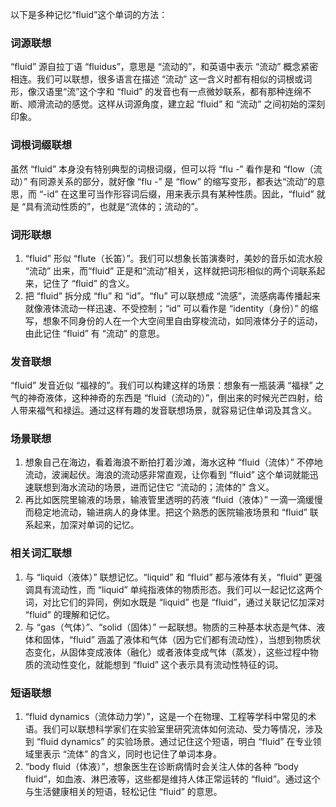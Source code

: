 以下是多种记忆“fluid”这个单词的方法：

### 词源联想
“fluid” 源自拉丁语 “fluidus”，意思是 “流动的”，和英语中表示 “流动” 概念紧密相连。我们可以联想，很多语言在描述 “流动” 这一含义时都有相似的词根或词形，像汉语里“流”这个字和 “fluid” 的发音也有一点微妙联系，都有那种连绵不断、顺滑流动的感觉。这样从词源角度，建立起 “fluid” 和 “流动” 之间初始的深刻印象。 

### 词根词缀联想 
虽然 “fluid” 本身没有特别典型的词根词缀，但可以将 “flu -” 看作是和 “flow（流动）” 有同源关系的部分，就好像 “flu -” 是 “flow” 的缩写变形，都表达“流动”的意思，而 “-id” 在这里可当作形容词后缀，用来表示具有某种性质。因此，“fluid” 就是 “具有流动性质的”，也就是“流体的；流动的”。 

### 词形联想
1. “fluid” 形似 “flute（长笛）”。我们可以想象长笛演奏时，美妙的音乐如流水般 “流动” 出来，而“fluid” 正是和“流动”相关，这样就把词形相似的两个词联系起来，记住了 “fluid” 的含义。 
2. 把 “fluid” 拆分成 “flu” 和 “id”。“flu” 可以联想成 “流感”，流感病毒传播起来就像液体流动一样迅速、不受控制；“id” 可以看作是 “identity（身份）” 的缩写，想象不同身份的人在一个大空间里自由穿梭流动，如同液体分子的运动，由此记住 “fluid” 有 “流动” 的意思。 

### 发音联想
“fluid” 发音近似 “福禄的”。我们可以构建这样的场景：想象有一瓶装满 “福禄” 之气的神奇液体，这种神奇的东西是 “fluid（流动的）”，倒出来的时候光芒四射，给人带来福气和禄运。通过这样有趣的发音联想场景，就容易记住单词及其含义。 

### 场景联想 
1. 想象自己在海边，看着海浪不断拍打着沙滩，海水这种 “fluid（流体）” 不停地流动，波澜起伏。海浪的流动感非常直观，让你看到 “fluid” 这个单词就能迅速联想到海水流动的场景，进而记住它 “流动的；流体的” 含义。 
2. 再比如医院里输液的场景，输液管里透明的药液 “fluid（液体）” 一滴一滴缓慢而稳定地流动，输进病人的身体里。把这个熟悉的医院输液场景和 “fluid” 联系起来，加深对单词的记忆。 

### 相关词汇联想 
1. 与 “liquid（液体）” 联想记忆。“liquid” 和 “fluid” 都与液体有关，“fluid” 更强调具有流动性，而 “liquid” 单纯指液体的物质形态。我们可以一起记忆这两个词，对比它们的异同，例如水既是 “liquid” 也是 “fluid”，通过关联记忆加深对 “fluid” 的理解和记忆。 
2. 与 “gas（气体）”、“solid（固体）” 一起联想。物质的三种基本状态是气体、液体和固体，“fluid” 涵盖了液体和气体（因为它们都有流动性），当想到物质状态变化，从固体变成液体（融化）或者液体变成气体（蒸发），这些过程中物质的流动性变化，就能想到 “fluid” 这个表示具有流动性特征的词。 

### 短语联想 
1. “fluid dynamics（流体动力学）”，这是一个在物理、工程等学科中常见的术语。我们可以联想科学家们在实验室里研究流体如何流动、受力等情况，涉及到 “fluid dynamics” 的实验场景。通过记住这个短语，明白 “fluid” 在专业领域里表示 “流体” 的含义，同时也记住了单词本身。 
2. “body fluid（体液）”，想象医生在诊断病情时会关注人体的各种 “body fluid”，如血液、淋巴液等，这些都是维持人体正常运转的 “fluid”。通过这个与生活健康相关的短语，轻松记住 “fluid” 的意思。 